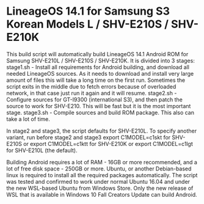# LineageOS 14.1 for Samsung S3 Korean Models L / SHV-E210S / SHV-E210K

This build script will automatically build LineageOS 14.1 Android ROM for Samsung SHV-E210L / SHV-E210S / SHV-E210K.
It is divided into 3 stages:
stage1.sh - Install all requirements for Android building, and download all needed LineageOS sources. As it needs to download and install very large amount of files this will take a long time on the first run. Sometimes the script exits in the middle due to fetch errors because of overloaded network, in that case just run it again and it will resume.
stage2.sh - Configure sources for GT-I9300 (international S3), and then patch the source to work for SHV-E210. This will be fast but it is the most important stage.
stage3.sh - Compile sources and build ROM package. This also can take a lot of time.

In stage2 and stage3, the script defaults for SHV-E210L. To specify another variant, run before stage2 and stage3
export C1MODEL=c1skt for SHV-E210S or
export C1MODEL=c1ktt for SHV-E210K or
export C1MODEL=c1lgt for SHV-E210L (the default).

Building Android requires a lot of RAM - 16GB or more recommended, and a lot of free disk space - 250GB or more.
Ubuntu, or another Debian-based linux is required to install all the required packages automatically.
The script was tested and confirmed to work under normal Ubuntu 16.04 and under the new WSL-based Ubuntu from Windows Store. Only the new release of WSL that is available in Windows 10 Fall Creators Update can build Android. 
